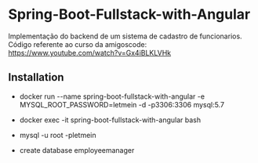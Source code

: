 # Spring-Boot-Fullstack-with-Angular

Implementação do backend de um sistema de cadastro de funcionarios. 
Código referente ao curso da amigoscode:
https://www.youtube.com/watch?v=Gx4iBLKLVHk

## Installation
- docker run --name spring-boot-fullstack-with-angular -e MYSQL_ROOT_PASSWORD=letmein -d -p3306:3306 mysql:5.7

- docker exec -it spring-boot-fullstack-with-angular bash

- mysql -u root -pletmein

- create database employeemanager